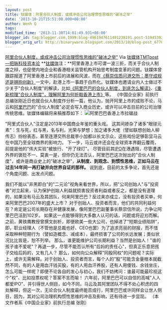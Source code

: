 ```yaml
---
layout: post
title: 钛媒体：阿里合伙人制度，或成冲击公司治理惯性思维的"破冰之举"
date: '2013-10-21T15:51:00.000+08:00'
author: Wenh Q
tags:
modified_time: '2013-11-30T14:01:49.931+08:00'
blogger_id: tag:blogger.com,1999:blog-4961947611491238191.post-5194539291913279332
blogger_orig_url: http://binaryware.blogspot.com/2013/10/blog-post_6770.html
---
```

[阿里合伙人制度，或成冲击公司治理惯性思维的"破冰之举"](http://www.tmtpost.com/71530.html)
Via [钛媒体TMTpost—把脉科技资本论](http://www.tmtpost.com/)
**[钛媒体](http://www.tmtpost.com/ "钛媒体")注：**阿里香港上市可谓一波三折，而关于合伙人制度之辩，也促使内地企业和香港相关监管机构开始思考制度变革的问题。钛媒体曾跟踪报道了阿里香港上市前后的进展和风波，而在[《蔡崇信质问港交所：墨守成规还是拥抱创新》](http://www.tmtpost.com/67192.html)一文中，赴港上市一事趋于白热化。钛媒体也邀请业内人士做过不少关于"合伙人制度"的解读，比如[《阿里巴巴的合伙人制度，到底怎么解读》](http://www.tmtpost.com/60781.html)、[《重新梳理"合伙人制度"，理解阿里为何折戟香港上市》](http://www.tmtpost.com/70377.html)等。
《中国企业家》前执行总编张刚近日也就合伙人制度作分析一篇，他认为，抛开阿里上市的成败不论，马云和[阿里巴巴](http://www.tmtpost.com/tag/%E9%98%BF%E9%87%8C%E5%B7%B4%E5%B7%B4 "查看 阿里巴巴 中的全部文章")的"合伙人制度"必定会写入商业历史，或许可以冲击目前的公司治理传统思维。钛媒体编辑将来稿推荐如下：
![](http://www.tmtpost.com/wp-content/uploads/2013/10/138118863726.jpg "阿里巴巴香港上市拉锯战")

"阿里式合伙人"注定是2013年中国商业年鉴的重头戏。
这其间掺杂了诸多"眼球元素"：生与死，红与黑，名与利，光荣与梦想；加之诸多大佬（譬如联想创始人柳传志）纷纷表态，甚至连港交所总裁李小加都以长文示众，这些戏份足够彰显马云在中国乃至全球商界的影响力。
下一步，马云或许还会在全球资本界翻云覆雨，前提是他的"伟大实验"被放行、"开了绿灯"。
尽管目前其[IPO](http://www.tmtpost.com/tag/ipo "查看 IPO 中的全部文章")在港遇阻，尽管遭遇外界的褒贬不一、莫衷一是，但你仍无法否认，阿里巴巴这次抛出的"合伙人制度"，或许是商业史上的"破冰之举"，**从制度、到观念、到惯性思维，正如马云在过去14年间一再打破并向世界自证的那样。**
说到底，目前的太多争论，首先还是个角度问题、出发点问题。

我们不能以"非黑即白"的"二元论"视角来看世界，所以，把"公司创始人"与"投资者"对立起来，认为保护创始人利益就损害投资者利益或者反之，都是没有道理的，如果没有马云及其团队，何来阿里巴巴？反过来亦成立，没有投资者买单，何来阿里巴巴2007年的盛大上市？
对于创始人、投资者而言，他们的共同利益何在？肯定是公司长期存在并健康发展，像阿里巴巴副董事长蔡崇信所说，力争让阿里巴巴活到102岁。
如果这一点能够得到大多数人认可的话，问题或将迎刃而解。之前，黄铁鹰教授曾撰文剖析，即便欧美一些大公司，也掉进了"短期业绩陷阱"，即，职业经理人（不管他是总裁也好、CEO也罢）为了追求亮丽的财报，而不惜采取种种短期行为（譬如造概念、减成本），最终损害了公司的长远发展；类似状况比比皆是，恕不列举。
那么，谁更能维护公司长期利益？当然是创始人！"谁的孩子谁不爱呢"？再退一步，尽管不能否认所有"后妈的责任心"，但真正乐意把孩子交给后妈的，又有几人？
那么，如何向公众解释"同股同权"的问题呢？实际上，或许无需解释。对于创始人、投资者而言，每个人的"股"可能含金量根本就截然不同，有的人是用血汗钱买股，有的人用血汗养股，还有人用傻钱、余钱坐庄，怎么可能一样呢？即便不论各自的发心与初心，我们不妨拷问：谁最可能最珍视这个"权"、比如投票权呢？答案不言而喻！
六年前，阿里巴巴可以自信的高喊"人人都爱IPO"、并引得世人侧目，如今不同，马云及其阿里团队不得不处心积虑的四处解释，但这一次，无论合伙人制度最终能否成行，阿里巴巴或许同样会让世人侧目，因为，其对公司治理机构惯性思维的冲击及影响，还有待进一步显现。
（本文作者系《中国企业家》前执行总编 张刚）
